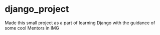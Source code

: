 # django_project
Made this small project as a part of learning Django with the guidance of some cool Mentors in IMG
